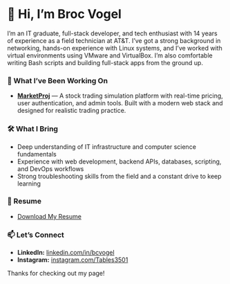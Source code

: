 # 👋 Hi, I’m Broc Vogel

I’m an IT graduate, full-stack developer, and tech enthusiast with 14 years of experience as a field technician at AT&T. I’ve got a strong background in networking, hands-on experience with Linux systems, and I’ve worked with virtual environments using VMware and VirtualBox. I’m also comfortable writing Bash scripts and building full-stack apps from the ground up.

### 🚀 What I’ve Been Working On
- **[MarketProj](https://github.com/bcvogel/MarketProj)** — A stock trading simulation platform with real-time pricing, user authentication, and admin tools. Built with a modern web stack and designed for realistic trading practice.

### 🛠️ What I Bring
- Deep understanding of IT infrastructure and computer science fundamentals  
- Experience with web development, backend APIs, databases, scripting, and DevOps workflows  
- Strong troubleshooting skills from the field and a constant drive to keep learning

### 📄 Resume
- [Download My Resume](./Broc_Vogel_IT_Resume.pdf)

### 📫 Let’s Connect
- **LinkedIn:** [linkedin.com/in/bcvogel](https://www.linkedin.com/in/bcvogel)  
- **Instagram:** [instagram.com/Tables3501](https://www.instagram.com/Tables3501)

Thanks for checking out my page!
